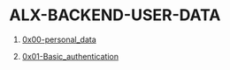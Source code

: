 # ALX-BACKEND-USER-DATA

1. [0x00-personal_data](./0x00-personal_data/)

2. [0x01-Basic_authentication](./0x01-Basic_authentication)
